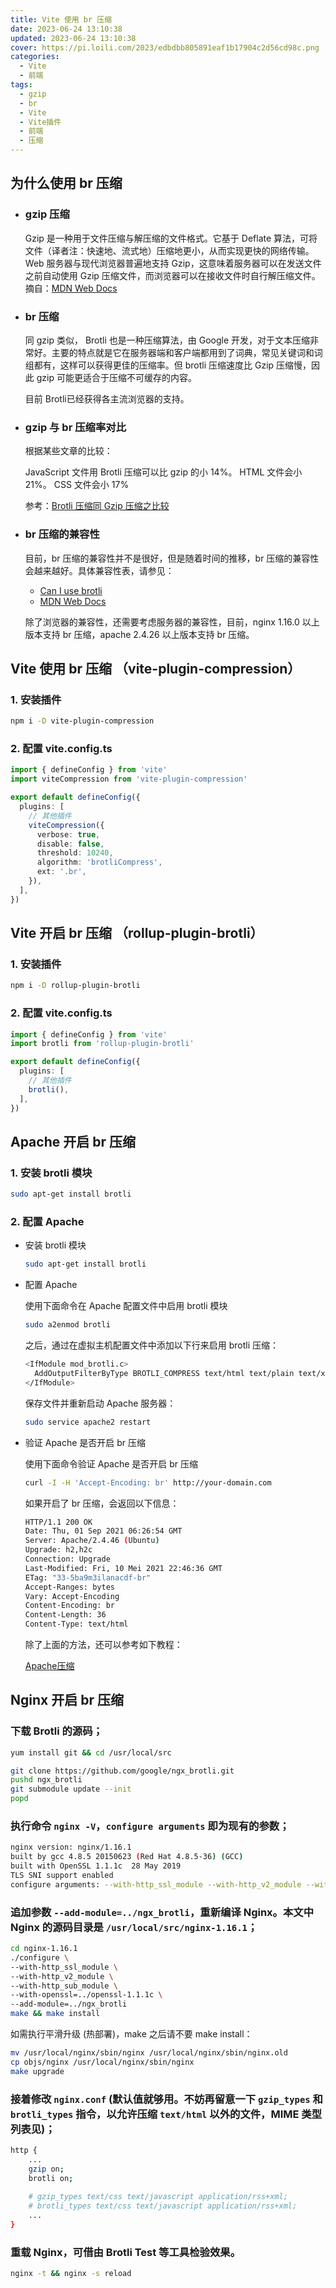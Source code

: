 ```yaml
---
title: Vite 使用 br 压缩
date: 2023-06-24 13:10:38
updated: 2023-06-24 13:10:38
cover: https://pi.loili.com/2023/edbdbb805891eaf1b17904c2d56cd98c.png
categories:
  - Vite
  - 前端
tags:
  - gzip
  - br
  - Vite
  - Vite插件
  - 前端
  - 压缩
---
```

## 为什么使用 br 压缩

- ### gzip 压缩
  
  Gzip 是一种用于文件压缩与解压缩的文件格式。它基于 Deflate 算法，可将文件（译者注：快速地、流式地）压缩地更小，从而实现更快的网络传输。Web 服务器与现代浏览器普遍地支持 Gzip，这意味着服务器可以在发送文件之前自动使用 Gzip 压缩文件，而浏览器可以在接收文件时自行解压缩文件。
  摘自：[MDN Web Docs](https://developer.mozilla.org/zh-CN/docs/Glossary/GZip_compression)

- ### br 压缩
  
  同 gzip 类似， Brotli 也是一种压缩算法，由 Google 开发，对于文本压缩非常好。主要的特点就是它在服务器端和客户端都用到了词典，常见关键词和词组都有，这样可以获得更佳的压缩率。但 brotli 压缩速度比 Gzip 压缩慢，因此 gzip 可能更适合于压缩不可缓存的内容。

  目前 Brotli已经获得各主流浏览器的支持。

- ### gzip 与 br 压缩率对比

  根据某些文章的比较：

  JavaScript 文件用 Brotli 压缩可以比 gzip 的小 14%。
  HTML 文件会小 21%。
  CSS 文件会小 17%

  参考：[Brotli 压缩同 Gzip 压缩之比较](https://seo.g2soft.net/2019/05/22/brotli-vs-gzip.html)

- ### br 压缩的兼容性

  目前，br 压缩的兼容性并不是很好，但是随着时间的推移，br 压缩的兼容性会越来越好。具体兼容性表，请参见：
    - [Can I use brotli](https://caniuse.com/?search=brotli)
    - [MDN Web Docs](https://developer.mozilla.org/zh-CN/docs/Web/HTTP/Headers/Content-Encoding#%E6%B5%8F%E8%A7%88%E5%99%A8%E5%85%BC%E5%AE%B9%E6%80%A7)
  
  除了浏览器的兼容性，还需要考虑服务器的兼容性，目前，nginx 1.16.0 以上版本支持 br 压缩，apache 2.4.26 以上版本支持 br 压缩。

## Vite 使用 br 压缩 （vite-plugin-compression）

### 1. 安装插件

```bash
npm i -D vite-plugin-compression
```

### 2. 配置 vite.config.ts

```ts
import { defineConfig } from 'vite'
import viteCompression from 'vite-plugin-compression'

export default defineConfig({
  plugins: [
    // 其他插件
    viteCompression({
      verbose: true,
      disable: false,
      threshold: 10240,
      algorithm: 'brotliCompress',
      ext: '.br',
    }),
  ],
})
```

## Vite 开启 br 压缩 （rollup-plugin-brotli）

### 1. 安装插件

```bash
npm i -D rollup-plugin-brotli
```

### 2. 配置 vite.config.ts

```ts
import { defineConfig } from 'vite'
import brotli from 'rollup-plugin-brotli'

export default defineConfig({
  plugins: [
    // 其他插件
    brotli(),
  ],
})
```

## Apache 开启 br 压缩

### 1. 安装 brotli 模块

```bash
sudo apt-get install brotli
```

### 2. 配置 Apache

- 安装 brotli 模块

  ```bash
  sudo apt-get install brotli
  ```

- 配置 Apache

  使用下面命令在 Apache 配置文件中启用 brotli 模块
    
    ```bash
    sudo a2enmod brotli
    ```

  之后，通过在虚拟主机配置文件中添加以下行来启用 brotli 压缩：

  ```bash
  <IfModule mod_brotli.c>
    AddOutputFilterByType BROTLI_COMPRESS text/html text/plain text/xml text/css text/javascript application/javascript application/x-javascript application/json application/xml application/rss+xml image/svg+xml
  </IfModule>
  ```

  保存文件并重新启动 Apache 服务器：

  ```bash
  sudo service apache2 restart
  ```

- 验证 Apache 是否开启 br 压缩

  使用下面命令验证 Apache 是否开启 br 压缩

  ```bash
  curl -I -H 'Accept-Encoding: br' http://your-domain.com
  ```

  如果开启了 br 压缩，会返回以下信息：

  ```bash
  HTTP/1.1 200 OK
  Date: Thu, 01 Sep 2021 06:26:54 GMT
  Server: Apache/2.4.46 (Ubuntu)
  Upgrade: h2,h2c
  Connection: Upgrade
  Last-Modified: Fri, 10 Mei 2021 22:46:36 GMT
  ETag: "33-5ba9m3ilanacdf-br"
  Accept-Ranges: bytes
  Vary: Accept-Encoding
  Content-Encoding: br
  Content-Length: 36
  Content-Type: text/html
  ```

  除了上面的方法，还可以参考如下教程：

  [Apache压缩](https://blog.csdn.net/Parhoia/article/details/102753430)

## Nginx 开启 br 压缩

### 下载 Brotli 的源码；

```bash
yum install git && cd /usr/local/src

git clone https://github.com/google/ngx_brotli.git
pushd ngx_brotli
git submodule update --init
popd
```

### 执行命令 `nginx -V`，`configure arguments` 即为现有的参数；

```bash
nginx version: nginx/1.16.1
built by gcc 4.8.5 20150623 (Red Hat 4.8.5-36) (GCC) 
built with OpenSSL 1.1.1c  28 May 2019
TLS SNI support enabled
configure arguments: --with-http_ssl_module --with-http_v2_module --with-http_sub_module --with-openssl=../openssl-1.1.1c
```

### 追加参数 `--add-module=../ngx_brotli`，重新编译 Nginx。本文中 Nginx 的源码目录是 `/usr/local/src/nginx-1.16.1`；

```bash
cd nginx-1.16.1
./configure \
--with-http_ssl_module \
--with-http_v2_module \
--with-http_sub_module \
--with-openssl=../openssl-1.1.1c \
--add-module=../ngx_brotli
make && make install
```

如需执行平滑升级 (热部署)，make 之后请不要 make install：

```bash
mv /usr/local/nginx/sbin/nginx /usr/local/nginx/sbin/nginx.old
cp objs/nginx /usr/local/nginx/sbin/nginx
make upgrade
```

### 接着修改 `nginx.conf` (默认值就够用。不妨再留意一下 `gzip_types` 和 `brotli_types` 指令，以允许压缩 `text/html` 以外的文件，MIME 类型列表见)；

```bash
http {
    ...
    gzip on;
    brotli on;
    
    # gzip_types text/css text/javascript application/rss+xml;
    # brotli_types text/css text/javascript application/rss+xml;
    ...
}
```
### 重载 Nginx，可借由 Brotli Test 等工具检验效果。

```bash
nginx -t && nginx -s reload
```